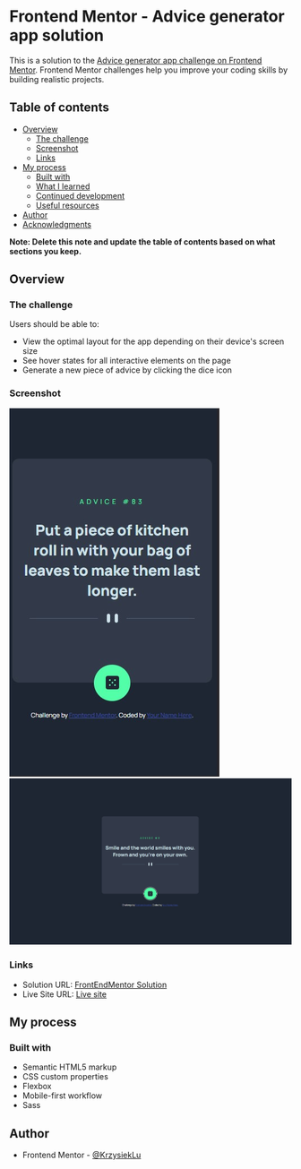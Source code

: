 # Frontend Mentor - Advice generator app solution

This is a solution to the [Advice generator app challenge on Frontend Mentor](https://www.frontendmentor.io/challenges/advice-generator-app-QdUG-13db). Frontend Mentor challenges help you improve your coding skills by building realistic projects.

## Table of contents

- [Overview](#overview)
  - [The challenge](#the-challenge)
  - [Screenshot](#screenshot)
  - [Links](#links)
- [My process](#my-process)
  - [Built with](#built-with)
  - [What I learned](#what-i-learned)
  - [Continued development](#continued-development)
  - [Useful resources](#useful-resources)
- [Author](#author)
- [Acknowledgments](#acknowledgments)

**Note: Delete this note and update the table of contents based on what sections you keep.**

## Overview

### The challenge

Users should be able to:

- View the optimal layout for the app depending on their device's screen size
- See hover states for all interactive elements on the page
- Generate a new piece of advice by clicking the dice icon

### Screenshot

![mobile](screenshot/mobile.jpg)
![desktop](screenshot/desktop.jpg)

### Links

- Solution URL: [FrontEndMentor Solution](https://www.frontendmentor.io/challenges/advice-generator-app-QdUG-13db/hub/html-cssscss-js-api-asyncawait-flexbox-aPufSrK6oe)
- Live Site URL: [Live site](https://advice-generator-krzysiek.netlify.app/)

## My process

### Built with

- Semantic HTML5 markup
- CSS custom properties
- Flexbox
- Mobile-first workflow
- Sass

## Author

- Frontend Mentor - [@KrzysiekLu](https://www.frontendmentor.io/profile/KrzysiekLu)
